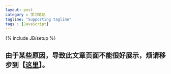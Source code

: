 ```yaml
---
layout: post
category : 学习笔记
tagline: "Supporting tagline"
tags : [JavaScript]
---
```


{% include JB/setup %}

## 由于某些原因，导致此文章页面不能很好展示，烦请移步到【[这里](https://github.com/pigerla/pigerla.github.com/blob/master/_posts/%E8%81%9A%E5%B0%91%E6%88%90%E5%A4%9A%EF%BC%8C%E7%A7%AF%E5%B0%8F%E8%87%B4%E5%B7%A8.md)】。 ##